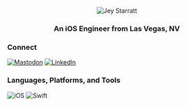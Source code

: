 <p align="center">
  <img src="https://user-images.githubusercontent.com/14265046/182035968-233089c5-1210-4531-8dc7-8b8716452499.png" alt="Jey Starratt"/>
</p>
<h3 align="center">An iOS Engineer from Las Vegas, NV</h3>

<h3 align="left">Connect</h3>
<a href="https://mastodon.social/@jeystarratt" target="_blank"><img src="https://img.shields.io/badge/mastodon-%231DA1F2.svg?&style=for-the-badge&logo=mastodon&logoColor=white" alt="Mastodon"/></a>
<a href="https://linkedin.com/in/jeystarratt/" target="_blank"><img src="https://img.shields.io/badge/linkedin-%230077B5.svg?&style=for-the-badge&logo=linkedin&logoColor=white" alt="LinkedIn"/></a>

<h3 align="left">Languages, Platforms, and Tools</h3>
<p align="left">
  <img src="https://img.shields.io/badge/iOS-000000?logo=ios&logoColor=white&style=for-the-badge" alt="iOS">
  <img src="https://img.shields.io/badge/swift-%23FA7343.svg?&style=for-the-badge&logo=swift&logoColor=white" alt="Swift">
</p>
